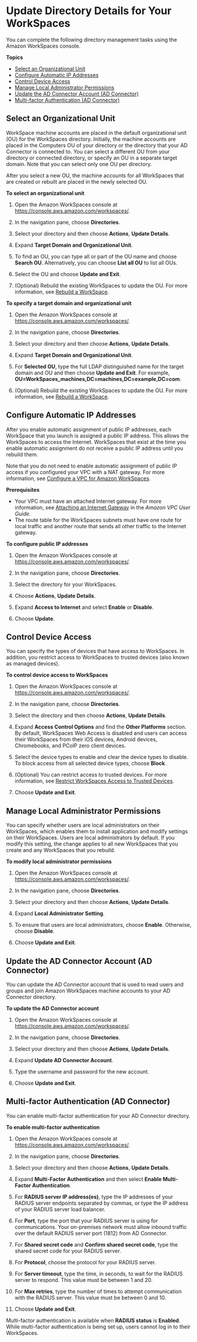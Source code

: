 # Update Directory Details for Your WorkSpaces<a name="update-directory-details"></a>

You can complete the following directory management tasks using the Amazon WorkSpaces console\.

**Topics**
+ [Select an Organizational Unit](#select-ou)
+ [Configure Automatic IP Addresses](#automatic-assignment)
+ [Control Device Access](#control-device-access)
+ [Manage Local Administrator Permissions](#local-admin-setting)
+ [Update the AD Connector Account \(AD Connector\)](#connect-account)
+ [Multi\-factor Authentication \(AD Connector\)](#connect-mfa)

## Select an Organizational Unit<a name="select-ou"></a>

WorkSpace machine accounts are placed in the default organizational unit \(OU\) for the WorkSpaces directory\. Initially, the machine accounts are placed in the Computers OU of your directory or the directory that your AD Connector is connected to\. You can select a different OU from your directory or connected directory, or specify an OU in a separate target domain\. Note that you can select only one OU per directory\.

After you select a new OU, the machine accounts for all WorkSpaces that are created or rebuilt are placed in the newly selected OU\.

**To select an organizational unit**

1. Open the Amazon WorkSpaces console at [https://console\.aws\.amazon\.com/workspaces/](https://console.aws.amazon.com/workspaces/)\.

1. In the navigation pane, choose **Directories**\.

1. Select your directory and then choose **Actions**, **Update Details**\.

1. Expand **Target Domain and Organizational Unit**\.

1. To find an OU, you can type all or part of the OU name and choose **Search OU**\. Alternatively, you can choose **List all OU** to list all OUs\.

1. Select the OU and choose **Update and Exit**\.

1. \(Optional\) Rebuild the existing WorkSpaces to update the OU\. For more information, see [Rebuild a WorkSpace](reset-workspace.md)\.

**To specify a target domain and organizational unit**

1. Open the Amazon WorkSpaces console at [https://console\.aws\.amazon\.com/workspaces/](https://console.aws.amazon.com/workspaces/)\.

1. In the navigation pane, choose **Directories**\.

1. Select your directory and then choose **Actions**, **Update Details**\.

1. Expand **Target Domain and Organizational Unit**\.

1. For **Selected OU**, type the full LDAP distinguished name for the target domain and OU and then choose **Update and Exit**\. For example, **OU=WorkSpaces\_machines,DC=machines,DC=example,DC=com**\.

1. \(Optional\) Rebuild the existing WorkSpaces to update the OU\. For more information, see [Rebuild a WorkSpace](reset-workspace.md)\.

## Configure Automatic IP Addresses<a name="automatic-assignment"></a>

After you enable automatic assignment of public IP addresses, each WorkSpace that you launch is assigned a public IP address\. This allows the WorkSpaces to access the Internet\. WorkSpaces that exist at the time you enable automatic assignment do not receive a public IP address until you rebuild them\.

Note that you do not need to enable automatic assignment of public IP access if you configured your VPC with a NAT gateway\. For more information, see [Configure a VPC for Amazon WorkSpaces](amazon-workspaces-vpc.md)\.

**Prerequisites**
+ Your VPC must have an attached Internet gateway\. For more information, see [Attaching an Internet Gateway](https://docs.aws.amazon.com/vpc/latest/userguide/VPC_Internet_Gateway.html#Add_IGW_Attach_Gateway) in the *Amazon VPC User Guide*\.
+ The route table for the WorkSpaces subnets must have one route for local traffic and another route that sends all other traffic to the Internet gateway\.

**To configure public IP addresses**

1. Open the Amazon WorkSpaces console at [https://console\.aws\.amazon\.com/workspaces/](https://console.aws.amazon.com/workspaces/)\.

1. In the navigation pane, choose **Directories**\.

1. Select the directory for your WorkSpaces\.

1. Choose **Actions**, **Update Details**\.

1. Expand **Access to Internet** and select **Enable** or **Disable**\.

1. Choose **Update**\.

## Control Device Access<a name="control-device-access"></a>

You can specify the types of devices that have access to WorkSpaces\. In addition, you restrict access to WorkSpaces to trusted devices \(also known as managed devices\)\.

**To control device access to WorkSpaces**

1. Open the Amazon WorkSpaces console at [https://console\.aws\.amazon\.com/workspaces/](https://console.aws.amazon.com/workspaces/)\.

1. In the navigation pane, choose **Directories**\.

1. Select the directory and then choose **Actions**, **Update Details**\.

1. Expand **Access Control Options** and find the **Other Platforms** section\. By default, WorkSpaces Web Access is disabled and users can access their WorkSpaces from their iOS devices, Android devices, Chromebooks, and PCoIP zero client devices\.

1. Select the device types to enable and clear the device types to disable\. To block access from all selected device types, choose **Block**\.

1. \(Optional\) You can restrict access to trusted devices\. For more information, see [Restrict WorkSpaces Access to Trusted Devices](trusted-devices.md)\.

1. Choose **Update and Exit**\.

## Manage Local Administrator Permissions<a name="local-admin-setting"></a>

You can specify whether users are local administrators on their WorkSpaces, which enables them to install application and modify settings on their WorkSpaces\. Users are local administrators by default\. If you modify this setting, the change applies to all new WorkSpaces that you create and any WorkSpaces that you rebuild\.

**To modify local administrator permissions**

1. Open the Amazon WorkSpaces console at [https://console\.aws\.amazon\.com/workspaces/](https://console.aws.amazon.com/workspaces/)\.

1. In the navigation pane, choose **Directories**\.

1. Select your directory and then choose **Actions**, **Update Details**\.

1. Expand **Local Administrator Setting**\.

1. To ensure that users are local administrators, choose **Enable**\. Otherwise, choose **Disable**\.

1. Choose **Update and Exit**\.

## Update the AD Connector Account \(AD Connector\)<a name="connect-account"></a>

You can update the AD Connector account that is used to read users and groups and join Amazon WorkSpaces machine accounts to your AD Connector directory\.

**To update the AD Connector account**

1. Open the Amazon WorkSpaces console at [https://console\.aws\.amazon\.com/workspaces/](https://console.aws.amazon.com/workspaces/)\.

1. In the navigation pane, choose **Directories**\.

1. Select your directory and then choose **Actions**, **Update Details**\.

1. Expand **Update AD Connector Account**\.

1. Type the username and password for the new account\.

1. Choose **Update and Exit**\.

## Multi\-factor Authentication \(AD Connector\)<a name="connect-mfa"></a>

You can enable multi\-factor authentication for your AD Connector directory\.

**To enable multi\-factor authentication**

1. Open the Amazon WorkSpaces console at [https://console\.aws\.amazon\.com/workspaces/](https://console.aws.amazon.com/workspaces/)\.

1. In the navigation pane, choose **Directories**\.

1. Select your directory and then choose **Actions**, **Update Details**\.

1. Expand **Multi\-Factor Authentication** and then select **Enable Multi\-Factor Authentication**\.

1. For **RADIUS server IP address\(es\)**, type the IP addresses of your RADIUS server endpoints separated by commas, or type the IP address of your RADIUS server load balancer\.

1. For **Port**, type the port that your RADIUS server is using for communications\. Your on\-premises network must allow inbound traffic over the default RADIUS server port \(1812\) from AD Connector\.

1. For **Shared secret code** and **Confirm shared secret code**, type the shared secret code for your RADIUS server\.

1. For **Protocol**, choose the protocol for your RADIUS server\.

1. For **Server timeout**, type the time, in seconds, to wait for the RADIUS server to respond\. This value must be between 1 and 20\.

1. For **Max retries**, type the number of times to attempt communication with the RADIUS server\. This value must be between 0 and 10\.

1. Choose **Update and Exit**\.

Multi\-factor authentication is available when **RADIUS status** is **Enabled**\. While multi\-factor authentication is being set up, users cannot log in to their WorkSpaces\.